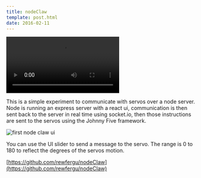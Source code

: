 ```yaml
---
title: nodeClaw
template: post.html
date: 2016-02-11
---
```


<video src="https://s3.amazonaws.com/rewferguson.com/img/Quadcopter/react_test.mp4" controls></video>

This is a simple experiment to communicate with servos over a node server.  Node is running an express server with a react ui, communication is then sent back to the server in real time using socket.io, then those instructions are sent to the servos using the Johnny Five framework.

![first node claw ui](https://s3.amazonaws.com/rewferguson.com/img/Quadcopter/nodeClaw-ui-01.png)

You can use the UI slider to send a message to the servo. The range is 0 to 180 to reflect the degrees of the servos motion.

[https://github.com/rewfergu/nodeClaw](https://github.com/rewfergu/nodeClaw)
